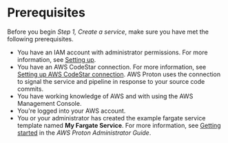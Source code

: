 # Prerequisites<a name="getting-started-prerequisites"></a>

Before you begin *Step 1, Create a service*, make sure you have met the following prerequisites\.
+ You have an IAM account with administrator permissions\. For more information, see [Setting up](ug-setting-up.md)\.
+ You have an AWS CodeStar connection\. For more information, see [Setting up AWS CodeStar connection](proton-setup.md#setup-repo-connection)\. AWS Proton uses the connection to signal the service and pipeline in response to your source code commits\.
+ You have working knowledge of AWS and with using the AWS Management Console\.
+ You're logged into your AWS account\.
+ You or your administrator has created the example fargate service template named **My Fargate Service**\. For more information, see [Getting started](https://docs.aws.amazon.com/proton/latest/adminguide/ag-getting-started-console.html) in the *AWS Proton Administrator Guide*\.